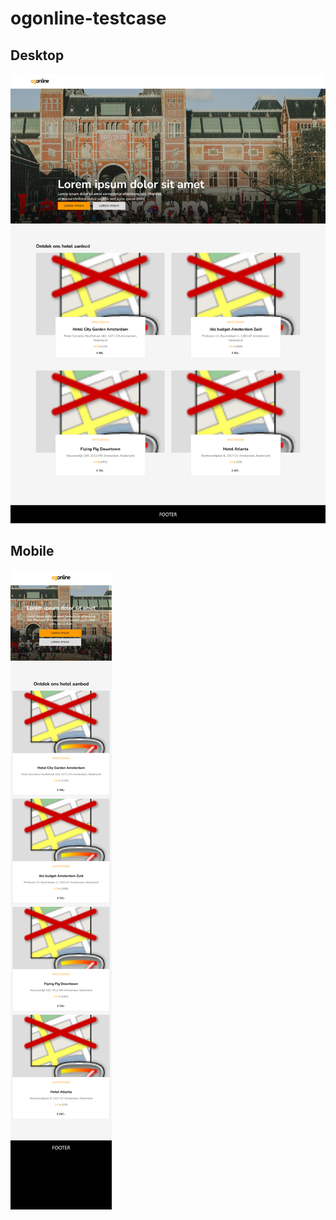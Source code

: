 # ogonline-testcase

## Desktop
![](./static/images/preview-desktop.png)

## Mobile
![](./static/images/preview-mobile.png)